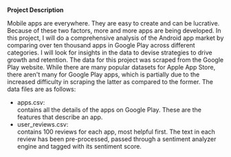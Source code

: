 **Project Description**

Mobile apps are everywhere. They are easy to create and can be lucrative. Because of these two factors, more and more apps are being developed. 
In this project, I will do a comprehensive analysis of the Android app market by comparing over ten thousand apps in Google Play across different categories. I will look for insights in the data to devise strategies to drive growth and retention. The data for this project was scraped from the Google Play website. While there are many popular datasets for Apple App Store, there aren't many for Google Play apps, which is partially due to the increased difficulty in scraping the latter as compared to the former. The data files are as follows:

-  apps.csv:  
      contains all the details of the apps on Google Play. These are the features that describe an app.
-  user_reviews.csv:  
    contains 100 reviews for each app, most helpful first. The text in each review has been pre-processed, passed through a sentiment analyzer engine and tagged with its sentiment score.
